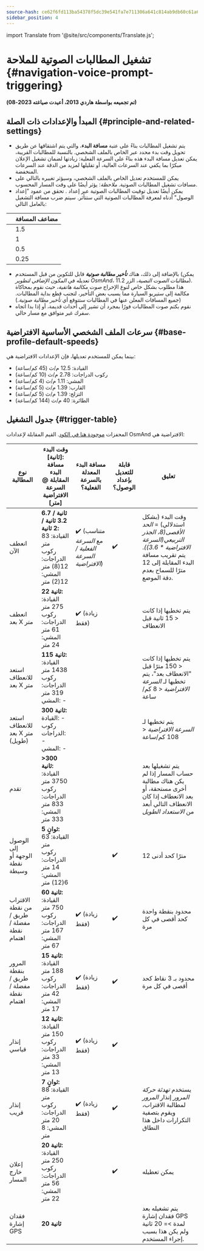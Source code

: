 ```yaml
---
source-hash: ce62f6fd113ba54378f5dc39e541fa7e711306a641c814ab9db60c61a6c63dd1
sidebar_position: 4
---
```

import Translate from '@site/src/components/Translate.js';

# تشغيل المطالبات الصوتية للملاحة {#navigation-voice-prompt-triggering}

**(تم تجميعه بواسطة هاردي 2013، أعيدت صياغته 2023-08)**
## المبدأ والإعدادات ذات الصلة {#principle-and-related-settings}
* يتم تشغيل المطالبات بناءً على عتبة **مسافة البدء**، والتي يتم اشتقاقها عن طريق تحويل وقت بدء محدد عبر **_<Translate android="true" ids="default_speed_setting_title" />_** الخاص بالملف الشخصي. بالنسبة للمطالبات القريبة، يمكن تعديل مسافة البدء هذه بناءً على السرعة الفعلية: زيادتها لضمان تشغيل الإعلان مبكرًا بما يكفي عند السرعات العالية، أو تقليلها لمزيد من الدقة عند السرعات المنخفضة.
* يمكن للمستخدم تعديل **_<Translate android="true" ids="default_speed_setting_title" />_** الخاص بالملف الشخصي، وسيؤثر تغييره بالتالي على مسافات تشغيل المطالبات الصوتية.
*ملاحظة*: يؤثر _<Translate android="true" ids="default_speed_setting_title" />_ أيضًا على وقت المسار المحسوب.
* يمكن أيضًا تعديل توقيت المطالبات الصوتية عبر إعداد **_<Translate android="true" ids="arrival_distance" />_**. تحقق من عمود "إعداد الوصول" أدناه لمعرفة المطالبات الصوتية التي ستتأثر. سيتم ضرب مسافة التشغيل بالعامل التالي:

**<Translate android="true" ids="arrival_distance" />** | مضاعف المسافة
--- | ---
**<Translate android="true" ids="arrival_distance_factor_early" />** | 1.5
**<Translate android="true" ids="arrival_distance_factor_normally" />** | 1
**<Translate android="true" ids="arrival_distance_factor_late" />** | 0.5
**<Translate android="true" ids="arrival_distance_factor_at_last" />** | 0.25
* بالإضافة إلى ذلك، هناك **_تأخير مطالبة صوتية_** قابل للتكوين من قبل المستخدم (يمكن تعديله في _المكون الإضافي لتطوير OsmAnd_، _مطالبات الصوت النصية_، الزر 11.2). هذا مطلوب بشكل خاص لنوع الإخراج _صوت مكالمة هاتفية_، حيث نقوم بمحاكاة مكالمة إلى ستيريو السيارة مما يسبب بعض التأخير، لتجنب قطع بداية المطالبات. (جميع المسافات المعلن عنها في المطالبات ستتوقع أي _تأخير مطالبة صوتية_.)
* نقوم بكتم صوت المطالبات فورًا بمجرد أن تشير إلى أحداث قديمة، أو إذا بدا اتجاه سفرك غير متوافق مع مسار حالي.

## سرعات الملف الشخصي الأساسية الافتراضية {#base-profile-default-speeds}
بينما يمكن للمستخدم تعديلها، فإن الإعدادات الافتراضية هي:
* القيادة: 12.5 م/ث (45 كم/ساعة)
* ركوب الدراجات: 2.78 م/ث (10 كم/ساعة)
* المشي: 1.11 م/ث (4 كم/ساعة)
* القارب: 1.39 م/ث (5 كم/ساعة)
* التزلج: 1.39 م/ث (5 كم/ساعة)
* الطائرة: 40 م/ث (144 كم/ساعة)

## جدول التشغيل {#trigger-table}

المحفزات [موجودة هنا في الكود](https://github.com/osmandapp/OsmAnd/blob/master/OsmAnd/src/net/osmand/plus/routing/data/AnnounceTimeDistances.java#L65). القيم المقابلة لإعدادات OsmAnd الافتراضية هي:

نوع المطالبة | وقت البدء [ثانية]:<br/>مسافة البدء المقابلة @ السرعة الافتراضية [متر] | مسافة البدء المعدلة بالسرعة الفعلية؟ | قابلة للتعديل بإعداد الوصول؟ | تعليق |
--- | --- | --- | --- | --- |
انعطف الآن | **6.7 ثانية / 3.2 ثانية / 2 ثانية:**<br/>القيادة: 83 متر<br/>ركوب الدراجات: 12(8) متر<br/>المشي: 12(2) متر | :heavy_check_mark: (متناسب مع *السرعة الفعلية / السرعة الافتراضية*) | :heavy_check_mark: | وقت البدء (بشكل استدلالي) = _الحد الأقصى(8، الجذر التربيعي(السرعة الافتراضية * 3.6))_. يتم تقريب مسافة البدء المقابلة إلى 12 مترًا للسماح بعدم دقة الموضع. |
انعطف بعد X متر | **22 ثانية:**<br/>القيادة: 275 متر<br/>ركوب الدراجات: 61 متر<br/>المشي: 24 متر | :heavy_check_mark: (زيادة فقط) | | يتم تخطيها إذا كانت < 15 ثانية قبل الانعطاف |
استعد للانعطاف بعد X متر | **115 ثانية:**<br/>القيادة: 1438 متر<br/>ركوب الدراجات: 319 متر<br/>المشي: - | | | يتم تخطيها إذا كانت < 150 مترًا قبل "الانعطاف بعد"، يتم تخطيها لـ _السرعة الافتراضية_ < 8 كم/ساعة |
استعد للانعطاف بعد X متر (طويل) | **300 ثانية:**<br/>القيادة: -<br/>ركوب الدراجات: -<br/>المشي: - | | | يتم تخطيها لـ _السرعة الافتراضية_ < 108 كم/ساعة |
تقدم | **>300 ثانية:**<br/>القيادة: 3750 متر<br/>ركوب الدراجات: 833 متر<br/>المشي: 333 متر | | | يتم تشغيلها بعد حساب المسار إذا لم يكن هناك مطالبة أخرى مستحقة، أو بعد الانعطاف إذا كان الانعطاف التالي أبعد من _الاستعداد الطويل_ |
الوصول إلى الوجهة أو نقطة وسيطة | **5 ثوانٍ:**<br/>القيادة: 63 متر<br/>ركوب الدراجات: 14 متر<br/>المشي: 6(12) متر | |:heavy_check_mark: | 12 مترًا كحد أدنى |
الاقتراب من نقطة طريق / مفضلة / نقطة اهتمام | **60 ثانية:**<br/>القيادة: 750 متر<br/>ركوب الدراجات: 167 متر<br/>المشي: 67 متر | :heavy_check_mark: (زيادة فقط) | :heavy_check_mark: | محدود بنقطة واحدة كحد أقصى في كل مرة |
المرور بنقطة طريق / مفضلة / نقطة اهتمام | **15 ثانية:**<br/>القيادة: 188 متر<br/>ركوب الدراجات: 42 متر<br/>المشي: 17 متر | :heavy_check_mark: (زيادة فقط) | :heavy_check_mark: | محدود بـ 3 نقاط كحد أقصى في كل مرة |
إنذار قياسي | **12 ثانية:**<br/>القيادة: 150 متر<br/>ركوب الدراجات: 33 متر<br/>المشي: 13 متر | :heavy_check_mark: (زيادة فقط) | :heavy_check_mark: |
إنذار قريب | **7 ثوانٍ:**<br/>القيادة: 88 متر<br/>ركوب الدراجات: 20 متر<br/>المشي: 8 متر | :heavy_check_mark: (زيادة فقط) | :heavy_check_mark: | يستخدم _تهدئة حركة المرور_ إنذار _المرور_ لمطالبة الاقتراب، ويقوم بتصفية التكرارات داخل هذا النطاق |
إعلان خارج المسار | **20 ثانية:**<br/>القيادة: 250 متر<br/>ركوب الدراجات: 56 متر<br/>المشي: 22 متر | | :heavy_check_mark: | يمكن تعطيله |
فقدان إشارة GPS | **20 ثانية** | | | يتم تشغيله بعد فقدان إشارة GPS لمدة >= 20 ثانية ولم يكن هذا بسبب إجراء المستخدم. |